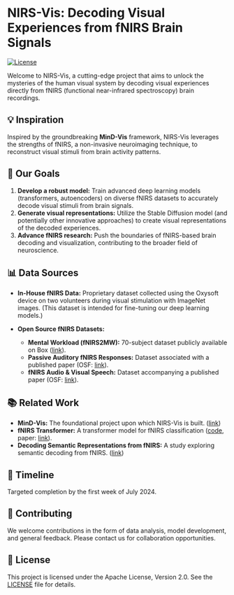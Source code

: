 # NIRS-Vis: Decoding Visual Experiences from fNIRS Brain Signals

[![License](https://img.shields.io/badge/License-Apache%202.0-blue.svg)](https://opensource.org/licenses/Apache-2.0)

Welcome to NIRS-Vis, a cutting-edge project that aims to unlock the mysteries of the human visual system by decoding visual experiences directly from fNIRS (functional near-infrared spectroscopy) brain recordings.

## 💡 Inspiration

Inspired by the groundbreaking **MinD-Vis** framework, NIRS-Vis leverages the strengths of fNIRS, a non-invasive neuroimaging technique, to reconstruct visual stimuli from brain activity patterns.

## 🚀 Our Goals

1. **Develop a robust model:** Train advanced deep learning models (transformers, autoencoders) on diverse fNIRS datasets to accurately decode visual stimuli from brain signals.
2. **Generate visual representations:** Utilize the Stable Diffusion model (and potentially other innovative approaches) to create visual representations of the decoded experiences.
3. **Advance fNIRS research:** Push the boundaries of fNIRS-based brain decoding and visualization, contributing to the broader field of neuroscience.

## 📊 Data Sources

* **In-House fNIRS Data:** Proprietary dataset collected using the Oxysoft device on two volunteers during visual stimulation with ImageNet images. (This dataset is intended for fine-tuning our deep learning models.)

* **Open Source fNIRS Datasets:**
    * **Mental Workload (fNIRS2MW):** 70-subject dataset publicly available on Box ([link](https://tufts.app.box.com/s/1e0831syu1evlmk9zx2pukpl3i32md6r/folder/144902920345)).
    * **Passive Auditory fNIRS Responses:** Dataset associated with a published paper (OSF: [link](https://osf.io/f6tdk/)).
    * **fNIRS Audio & Visual Speech:** Dataset accompanying a published paper (OSF: [link](https://osf.io/u23rb/)).

## 📚 Related Work

* **MinD-Vis:** The foundational project upon which NIRS-Vis is built. ([link](https://github.com/zjc062/mind-vis))
* **fNIRS Transformer:** A transformer model for fNIRS classification ([code](https://github.com/wzhlearning/fNIRS-Transformer), paper: [link](https://ieeexplore.ieee.org/document/9670659)).
* **Decoding Semantic Representations from fNIRS:** A study exploring semantic decoding from fNIRS. ([link](https://www.ncbi.nlm.nih.gov/pmc/articles/PMC5568915/))

## 📆 Timeline

Targeted completion by the first week of July 2024.

## 🙌 Contributing

We welcome contributions in the form of data analysis, model development, and general feedback. Please contact us for collaboration opportunities.

## 📄 License

This project is licensed under the Apache License, Version 2.0. See the [LICENSE](LICENSE) file for details.
